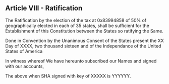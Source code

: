 
## Article VIII - Ratification

The Ratification by the election of the tax at 0x83994858 of 50% of geographically elected in each of 35 states, shall be sufficient for the Establishment of this Constitution between the States so ratifying the Same.

Done in Convention by the Unanimous Consent of the States present the XX Day of XXXX, two thousand sixteen and of the Independance of the United States of America

In witness whereof We have hereunto subscribed our Names and signed with our accounts,

The above when SHA signed with key of XXXXX is YYYYYY.






